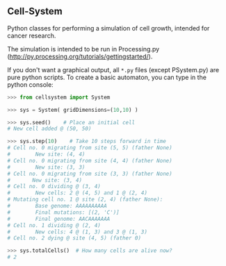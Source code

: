 Cell-System
-----------

Python classes for performing a simulation of cell growth, intended for cancer research.

The simulation is intended to be run in Processing.py (http://py.processing.org/tutorials/gettingstarted/). 

If you don't want a graphical output, all `*.py` files (except PSystem.py) are pure python scripts. To create a basic automaton,
you can type in the python console:

```python
>>> from cellsystem import System

>>> sys = System( gridDimensions=(10,10) )

>>> sys.seed()    # Place an initial cell
# New cell added @ (50, 50)

>>> sys.step(10)    # Take 10 steps forward in time
# Cell no. 0 migrating from site (5, 5) (father None)
#        New site: (4, 4)
# Cell no. 0 migrating from site (4, 4) (father None)
#        New site: (3, 3)
# Cell no. 0 migrating from site (3, 3) (father None)
#       New site: (3, 4)
# Cell no. 0 dividing @ (3, 4)
#        New cells: 2 @ (4, 5) and 1 @ (2, 4)
# Mutating cell no. 1 @ site (2, 4) (father None):
#        Base genome: AAAAAAAAAA 
#        Final mutations: [(2, 'C')]
#        Final genome: AACAAAAAAA
# Cell no. 1 dividing @ (2, 4)
#        New cells: 4 @ (1, 3) and 3 @ (1, 3)
# Cell no. 2 dying @ site (4, 5) (father 0)

>>> sys.totalCells()  # How many cells are alive now?
# 2
```
